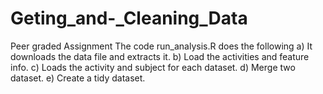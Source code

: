 # Geting_and-_Cleaning_Data

Peer graded Assignment The code run_analysis.R does the following a) It downloads the data file and extracts it. b) Load the activities and feature info. c) Loads the activity and subject for each dataset. d) Merge two dataset. e) Create a tidy dataset.
